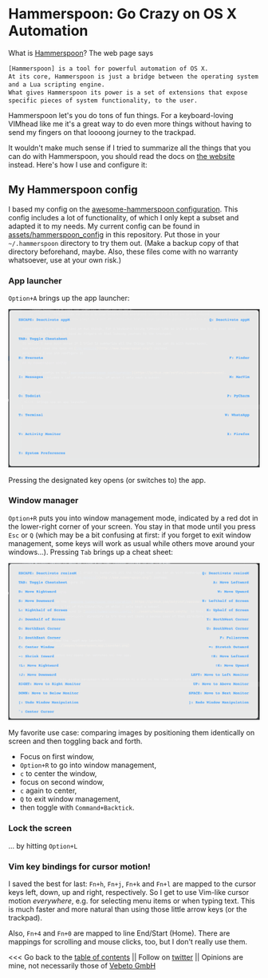 # Hammerspoon: Go Crazy on OS X Automation

What is [Hammerspoon](http://www.hammerspoon.org/)? The web page says

    [Hammerspoon] is a tool for powerful automation of OS X. 
    At its core, Hammerspoon is just a bridge between the operating system and a Lua scripting engine. 
    What gives Hammerspoon its power is a set of extensions that expose specific pieces of system functionality, to the user.
    
Hammerspoon let's you do tons of fun things. For a keyboard-loving VIMhead like me it's a great way to do even more
things without having to send my fingers on that loooong journey to the trackpad.

It wouldn't make much sense if I tried to summarize all the things that you can do with Hammerspoon,
you should read the docs on [the website](http://www.hammerspoon.org/) instead.
Here's how I use and configure it:

## My Hammerspoon config

I based my config on the [awesome-hammerspoon configuration](https://github.com/ashfinal/awesome-hammerspoon).
This config includes a lot of functionality, of which I only kept a subset and adapted it to my needs.
My current config can be found in [assets/hammerspoon_config](../assets/hammerspoon_config) in this repository.
Put those in your `~/.hammerspoon` directory to try them out. 
(Make a backup copy of that directory beforehand, maybe. 
Also, these files come with no warranty whatsoever, use at your own risk.)


### App launcher

`Option+A` brings up the app launcher:

![appM screenshot](../images/hammerspoon_app_launcher.png)

Pressing the designated key opens (or switches to) the app.


### Window manager

`Option+R` puts you into window management mode, indicated by a red dot in the lower-right corner of your screen.
You stay in that mode until you press `Esc` or `Q` (which may be a bit confusing at first: if you forget to exit window management,
some keys will work as usual while others move around your windows...).
Pressing `Tab` brings up a cheat sheet:

![window manager cheat sheet](../images/hammerspoon_window_manager.png)

My favorite use case: comparing images by positioning them identically on screen and then toggling back and forth.
* Focus on first window, 
* `Option+R` to go into window management, 
* `c` to center the window, 
* focus on second window, 
* `c` again to center,
* `Q` to exit window management,
* then toggle with `Command+Backtick`.


### Lock the screen

... by hitting `Option+L`


### Vim key bindings for cursor motion!

I saved the best for last: `Fn+h`, `Fn+j`, `Fn+k` and `Fn+l` are mapped to the cursor keys left, down, up and right, respectively.
So I get to use Vim-like cursor motion _everywhere_, e.g. for selecting menu items or when typing text.
This is much faster and more natural than using those little arrow keys (or the trackpad).

Also, `Fn+4` and `Fn+0` are mapped to line End/Start (Home). There are mappings for scrolling and mouse clicks, too, 
but I don't really use them.


<<< Go back to the [table of contents](../README.md) || Follow on [twitter](https://twitter.com/EberhardHansis) || Opinions are mine, not necessarily those of [Vebeto GmbH](https://www.vebeto.de)